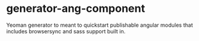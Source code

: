 # generator-ang-component
Yeoman generator to meant to quickstart publishable angular modules that includes browsersync and sass support built in.
